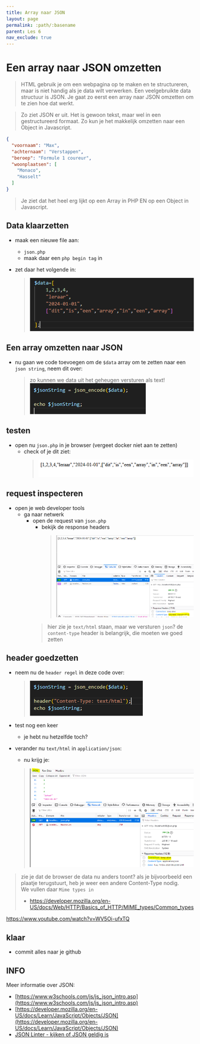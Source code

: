 ```yaml
---
title: Array naar JSON
layout: page 
permalink: :path/:basename 
parent: Les 6 
nav_exclude: true
---
```


# Een array naar JSON omzetten

> HTML gebruik je om een webpagina op te maken en te structureren, maar is niet handig als je data wilt verwerken.
Een veelgebruikte data structuur is JSON. Je gaat zo eerst een array naar JSON omzetten om te zien hoe dat werkt.

> Zo ziet JSON er uit. Het is gewoon tekst, maar wel in een gestructureerd formaat. Zo kun je het makkelijk omzetten naar een
Object in Javascript.


```json
{
  "voornaam": "Max",
  "achternaam": "Verstappen",
  "beroep": "Formule 1 coureur",
  "woonplaatsen": [
    "Monaco",
    "Hasselt"
  ]
}
```

> Je ziet dat het heel erg lijkt op een Array in PHP EN op een Object in Javascript.

## Data klaarzetten

- maak een nieuwe file aan:
  - `json.php`
  - maak daar een `php begin tag` in

- zet daar het volgende in:
  > ![](img/datavoorjson.PNG)

## Een array omzetten naar JSON

- nu gaan we code toevoegen om de `$data` array om te zetten naar een `json string`, neem dit over:
  > zo kunnen we data uit het geheugen versturen als text!
  > ![](img/jsonencode.PNG)

## testen

- open nu `json.php` in je browser (vergeet docker niet aan te zetten)
  - check of je dit ziet:
    > ![](img/resultjson.PNG)

## request inspecteren

- open je web developer tools
  - ga naar netwerk
    - open de request van `json.php`
      - bekijk de response headers
        > ![](img/texthtml.PNG)
      > hier zie je `text/html` staan, maar we versturen `json`?
      > de `content-type` header is belangrijk, die moeten we goed zetten

## header goedzetten

- neem nu de `header regel` in deze code over:
  > ![](img/headerzetten.PNG)
- test nog een keer
  - je hebt nu hetzelfde toch?

- verander nu `text/html` in `application/json`:
  - nu krijg je:
  > ![](img/nujson.PNG)

> zie je dat de browser de data nu anders toont?
> als je bijvoorbeeld een plaatje terugstuurt, heb je weer een andere Content-Type nodig.   
>We vullen daar `Mime types in`
> - https://developer.mozilla.org/en-US/docs/Web/HTTP/Basics_of_HTTP/MIME_types/Common_types



https://www.youtube.com/watch?v=WV5Oi-ufxTQ

## klaar
- commit alles naar je github





## INFO

Meer informatie over JSON:

- [https://www.w3schools.com/js/js_json_intro.asp](https://www.w3schools.com/js/js_json_intro.asp)
- [https://developer.mozilla.org/en-US/docs/Learn/JavaScript/Objects/JSON](https://developer.mozilla.org/en-US/docs/Learn/JavaScript/Objects/JSON)
- [JSON Linter - kijken of JSON geldig is](https://jsonlint.com/)














